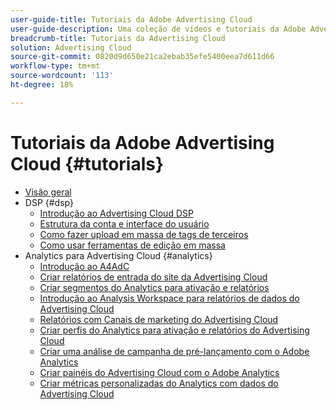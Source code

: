 ```yaml
---
user-guide-title: Tutoriais da Adobe Advertising Cloud
user-guide-description: Uma coleção de vídeos e tutoriais da Adobe Advertising Cloud.
breadcrumb-title: Tutoriais da Advertising Cloud
solution: Advertising Cloud
source-git-commit: 0820d9d650e21ca2ebab35efe5400eea7d611d66
workflow-type: tm+mt
source-wordcount: '113'
ht-degree: 18%

---
```



# Tutoriais da Adobe Advertising Cloud {#tutorials}

+ [Visão geral](overview.md)
+ DSP {#dsp}
   + [Introdução ao Advertising Cloud DSP](/help/dsp/overview.md)
   + [Estrutura da conta e interface do usuário](/help/dsp/ui.md)
   + [Como fazer upload em massa de tags de terceiros](/help/dsp/bulk-upload-third-party-ad-tags.md)
   + [Como usar ferramentas de edição em massa](/help/dsp/bulk-edit-placement-tools.md)
+ Analytics para Advertising Cloud {#analytics}
   + [Introdução ao A4AdC](/help/integrations/analytics/intro-a4adc.md)
   + [Criar relatórios de entrada do site da Advertising Cloud](/help/integrations/analytics/analytics-site-entry-a4adc.md)
   + [Criar segmentos do Analytics para ativação e relatórios](/help/integrations/analytics/analytics-segments-a4adc.md)
   + [Introdução ao Analysis Workspace para relatórios de dados do Advertising Cloud](/help/integrations/analytics/analytics-analysis-workspace-a4adc.md)
   + [Relatórios com Canais de marketing do Advertising Cloud](/help/integrations/analytics/analytics-reporting-a4adc.md)
   + [Criar perfis do Analytics para ativação e relatórios do Advertising Cloud](/help/integrations/analytics/analytics-profiles-a4adc.md)
   + [Criar uma análise de campanha de pré-lançamento com o Adobe Analytics](/help/integrations/analytics/analytics-pre-launch-a4adc.md)
   + [Criar painéis do Advertising Cloud com o Adobe Analytics](/help/integrations/analytics/analytics-dashboards-a4adc.md)
   + [Criar métricas personalizadas do Analytics com dados do Advertising Cloud](/help/integrations/analytics/analytics-custom-metrics-a4adc.md)

<!-- Will add to DSP chapter once the videos are complete:
  + [Create a Placement](/help/dsp/placement-create.md)
  + [Placement Targeting Capabilities](/help/dsp/placement-targeting.md)
  + [Audience Libraries and Applying Behavioral Targeting](/help/dsp/audience-libraries.md)
-->